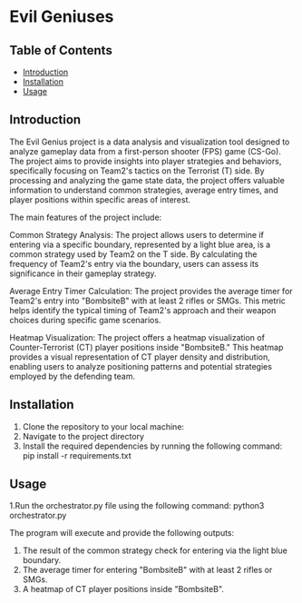 # Evil Geniuses

## Table of Contents
- [Introduction](#introduction)
- [Installation](#installation)
- [Usage](#usage)


## Introduction

The Evil Genius project is a data analysis and visualization tool designed to analyze gameplay data from a first-person shooter (FPS) game (CS-Go). The project aims to provide insights into player strategies and behaviors, specifically focusing on Team2's tactics on the Terrorist (T) side. By processing and analyzing the game state data, the project offers valuable information to understand common strategies, average entry times, and player positions within specific areas of interest.

The main features of the project include:

Common Strategy Analysis: The project allows users to determine if entering via a specific boundary, represented by a light blue area, is a common strategy used by Team2 on the T side. By calculating the frequency of Team2's entry via the boundary, users can assess its significance in their gameplay strategy.

Average Entry Timer Calculation: The project provides the average timer for Team2's entry into "BombsiteB" with at least 2 rifles or SMGs. This metric helps identify the typical timing of Team2's approach and their weapon choices during specific game scenarios.

Heatmap Visualization: The project offers a heatmap visualization of Counter-Terrorist (CT) player positions inside "BombsiteB." This heatmap provides a visual representation of CT player density and distribution, enabling users to analyze positioning patterns and potential strategies employed by the defending team.

## Installation

1. Clone the repository to your local machine:
2. Navigate to the project directory
3. Install the required dependencies by running the following command:
   pip install -r requirements.txt

## Usage

1.Run the orchestrator.py file using the following command:
  python3 orchestrator.py
  
The program will execute and provide the following outputs:

1. The result of the common strategy check for entering via the light blue boundary.
2. The average timer for entering "BombsiteB" with at least 2 rifles or SMGs.
3. A heatmap of CT player positions inside "BombsiteB".



   



